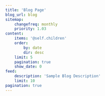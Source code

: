 ```yaml
---
title: 'Blog Page'
blog_url: blog
sitemap:
    changefreq: monthly
    priority: 1.03
content:
    items: '@self.children'
    order:
        by: date
        dir: desc
    limit: 5
    pagination: true
    show_date: 0
feed:
    description: 'Sample Blog Description'
    limit: 10
pagination: true
---
```


